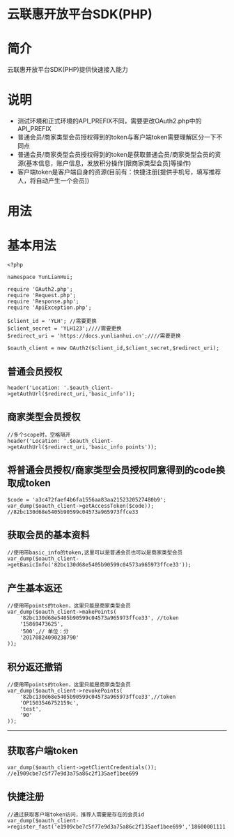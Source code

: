 
 # 云联惠开放平台SDK(PHP)

 # 简介

云联惠开放平台SDK(PHP)提供快速接入能力

 # 说明

 -  测试环境和正式环境的API_PREFIX不同，需要更改OAuth2.php中的API_PREFIX
 - 普通会员/商家类型会员授权得到的token与客户端token需要理解区分一下不同点
 - 普通会员/商家类型会员授权得到的token是获取普通会员/商家类型会员的资源(基本信息，账户信息，发放积分操作[限商家类型会员]等操作)
 - 客户端token是客户端自身的资源(目前有：快捷注册[提供手机号，填写推荐人，将自动产生一个会员])

 # 用法


 # 基本用法

 ```
 <?php 
 
 namespace YunLianHui;
 
 require 'OAuth2.php';
 require 'Request.php';
 require 'Response.php';
 require 'ApiException.php';

 $client_id = 'YLH'; //需要更换
 $client_secret = 'YLH123';////需要更换
 $redirect_uri = 'https://docs.yunlianhui.cn';////需要更换

 $oauth_client = new OAuth2($client_id,$client_secret,$redirect_uri);
 ```

 ## 普通会员授权

```
header('Location: '.$oauth_client->getAuthUrl($redirect_uri,'basic_info'));
```
 ## 商家类型会员授权

 ```
 //多个scope时，空格隔开
 header('Location: '.$oauth_client->getAuthUrl($redirect_uri,'basic_info points'));
 ```
 ## 将普通会员授权/商家类型会员授权同意得到的code换取成token

 ```
 $code = 'a3c472faef4b6fa1556aa83aa2152320527480b9';
 var_dump($oauth_client->getAccessToken($code)); //82bc130d68e5405b90599c04573a965973ffce33
 ```
 ## 获取会员的基本资料

```
//使用带basic_info的token,这里可以是普通会员也可以是商家类型会员
var_dump($oauth_client->getBasicInfo('82bc130d68e5405b90599c04573a965973ffce33'));
```
 ## 产生基本返还

```
//使用带points的token，这里只能是商家类型会员
var_dump($oauth_client->makePoints(
    '82bc130d68e5405b90599c04573a965973ffce33', //token
    '15869473625',
    '500',// 单位：分
    '20170824090238790'
));
```
 ## 积分返还撤销

```
//使用带points的token，这里只能是商家类型会员
var_dump($oauth_client->revokePoints(
    '82bc130d68e5405b90599c04573a965973ffce33',//token
    'OP1503546752159c',
    'test',
    '90'
));
```
------------

 ## 获取客户端token

```
var_dump($oauth_client->getClientCredentials()); //e1909cbe7c5f77e9d3a75a86c2f135aef1bee699
```
 ## 快捷注册

 ```
 //通过获取客户端token访问，推荐人需要是存在的会员id
 var_dump($oauth_client->register_fast('e1909cbe7c5f77e9d3a75a86c2f135aef1bee699','18600001111','ylhadmin'));
 ```
